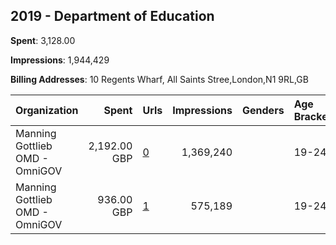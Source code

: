 ## 2019 - Department of Education 
**Spent**: 3,128.00

**Impressions**: 1,944,429

**Billing Addresses**: 10 Regents Wharf, All Saints Stree,London,N1 9RL,GB

|Organization|Spent|Urls|Impressions|Genders|Age Brackets|Country Codes|
|:---|---:|:---|---:|:---|:---|:---|
|Manning Gottlieb OMD - OmniGOV|2,192.00 GBP|[0](https://www.snap.com/political-ads/asset/c7f1d8dfb0eb13947f96f94f5603ad762a9c2c0347ddf2b7a69857dcfec3f298?mediaType=mp4)|1,369,240||19-24|united kingdom|
|Manning Gottlieb OMD - OmniGOV|936.00 GBP|[1](https://www.snap.com/political-ads/asset/97ed7624889faebe68f60146d30a9297634db84ef11aaab57eeadd21058989ab?mediaType=mp4)|575,189||19-24|united kingdom|
